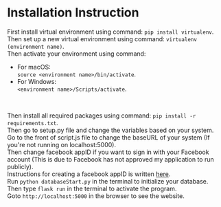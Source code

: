 # Installation Instruction

First install virtual environment using command: `pip install virtualenv`.</br>
Then set up a new virtual environment using command: `virtualenv (environment name)`.</br>
Then activate your environment using command: 
* For macOS:</br>`source <environment name>/bin/activate`.
* For Windows:</br>`<environment name>/Scripts/activate`.
</br>

Then install all required packages using command: `pip install -r requirements.txt`.</br>
Then go to setup.py file and change the variables based on your system.</br>
Go to the front of script.js file to change the baseURL of your system (If you're not running on localhost:5000).</br>
Then change facebook appID if you want to sign in with your Facebook account (This is due to Facebook has not approved my application to run publicly).</br>
Instructions for creating a facebook appID is written [here](https://developers.facebook.com/docs/development/create-an-app/). </br>
Run `python databaseStart.py` in the terminal to initialize your database.</br>
Then type `flask run` in the terminal to activate the program.</br>
Goto `http://localhost:5000` in the browser to see the website.</br>
